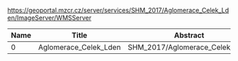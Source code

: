 https://geoportal.mzcr.cz/server/services/SHM_2017/Aglomerace_Celek_Lden/ImageServer/WMSServer

|Name|Title|Abstract|
|--|--|--|
|0|Aglomerace_Celek_Lden|SHM_2017/Aglomerace_Celek_Lden|
